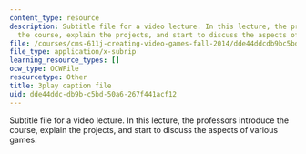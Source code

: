 ```yaml
---
content_type: resource
description: Subtitle file for a video lecture. In this lecture, the professors introduce
  the course, explain the projects, and start to discuss the aspects of various games.
file: /courses/cms-611j-creating-video-games-fall-2014/dde44ddcdb9bc5bd50a6267f441acf12_pfDfriSjFbY.srt
file_type: application/x-subrip
learning_resource_types: []
ocw_type: OCWFile
resourcetype: Other
title: 3play caption file
uid: dde44ddc-db9b-c5bd-50a6-267f441acf12
---
```

Subtitle file for a video lecture. In this lecture, the professors introduce the course, explain the projects, and start to discuss the aspects of various games.

